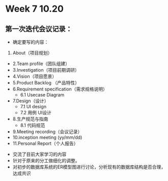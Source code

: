 # Week 7 10.20

## 第一次迭代会议记录：

* 确定要写的内容：

1. About（项目规划）
- 2.Team profile（团队组建）
- 3.Investigation（项目前期调研）
- 4.Vision（项目愿景）
- 5.Product Backlog （产品特性）
- 6.Requirement specification（需求规格说明）
  - 6.1 Usecase Diagram
- 7.Design（设计）
  - 7.1 UI design
  - 7.2 用例 UI设计
- 8.生产规范与指南
  - 8.1 代码规范 
- 9.Meeting recording（会议记录）
- 10.inception meeting (yy/mm/dd)
- 11.Personal Report（个人报告）

* 交流了目前大家学习的内容
* 针对于原来的分工做细化的调整。
* 对初步的数据库系统的ER模型图进行讨论，分析现有的数据库结构是否合理，达成共识
